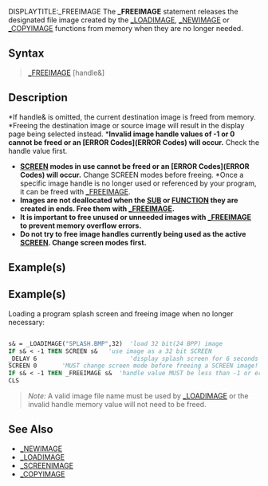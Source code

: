 DISPLAYTITLE:_FREEIMAGE
The **_FREEIMAGE** statement releases the designated file image created by the [_LOADIMAGE](_LOADIMAGE), [_NEWIMAGE](_NEWIMAGE) or [_COPYIMAGE](_COPYIMAGE) functions from memory when they are no longer needed.


## Syntax

>  [_FREEIMAGE](_FREEIMAGE) [handle&]


## Description

*If handle& is omitted, the current destination image is freed from memory.
*Freeing the destination image or source image will result in the display page being selected instead.
***Invalid image handle values of -1 or 0 cannot be freed or an [ERROR Codes](ERROR Codes) will occur.** Check the handle value first.
* **[SCREEN](SCREEN) modes in use cannot be freed or an [ERROR Codes](ERROR Codes) will occur.** Change SCREEN modes before freeing. 
*Once a specific image handle is no longer used or referenced by your program, it can be freed with [_FREEIMAGE](_FREEIMAGE).
*  **Images are not deallocated when the [SUB](SUB) or [FUNCTION](FUNCTION) they are created in ends. Free them with [_FREEIMAGE](_FREEIMAGE).**
* **It is important to free unused or unneeded images with [_FREEIMAGE](_FREEIMAGE) to prevent memory overflow errors.**
* **Do not try to free image handles currently being used as the active [SCREEN](SCREEN). Change screen modes first.**


## Example(s)

## Example(s)
 Loading a program splash screen and freeing image when no longer necessary:

```vb

s& = _LOADIMAGE("SPLASH.BMP",32)  'load 32 bit(24 BPP) image
IF s& < -1 THEN SCREEN s&   'use image as a 32 bit SCREEN 
_DELAY 6                          'display splash screen for 6 seconds
SCREEN 0       'MUST change screen mode before freeing a SCREEN image!
IF s& < -1 THEN _FREEIMAGE s&  'handle value MUST be less than -1 or error!
CLS 

```
>  *Note:* A valid image file name must be used by [_LOADIMAGE](_LOADIMAGE) or the invalid handle memory value will not need to be freed.


## See Also

* [_NEWIMAGE](_NEWIMAGE)
* [_LOADIMAGE](_LOADIMAGE)
* [_SCREENIMAGE](_SCREENIMAGE)
* [_COPYIMAGE](_COPYIMAGE)




